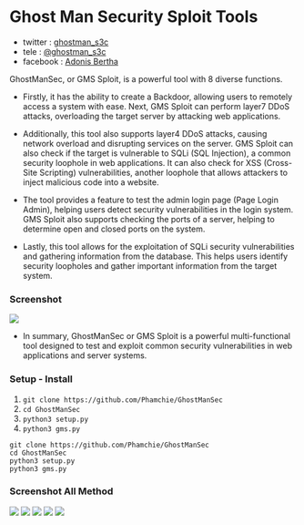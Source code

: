 # Ghost Man Security Sploit Tools
- twitter : [ghostman_s3c](https://twitter.com/ghostman_s3c)
- tele : [@ghostman_s3c](https://t.me/ghostman_s3c)
- facebook : [Adonis Bertha](https://www.facebook.com/francesca.savino.18)

GhostManSec, or GMS Sploit, is a powerful tool with 8 diverse functions. 

- Firstly, it has the ability to create a Backdoor, allowing users to remotely access a system with ease. Next, GMS Sploit can perform layer7 DDoS attacks, overloading the target server by attacking web applications.

- Additionally, this tool also supports layer4 DDoS attacks, causing network overload and disrupting services on the server. GMS Sploit can also check if the target is vulnerable to SQLi (SQL Injection), a common security loophole in web applications. It can also check for XSS (Cross-Site Scripting) vulnerabilities, another loophole that allows attackers to inject malicious code into a website.
- The tool provides a feature to test the admin login page (Page Login Admin), helping users detect security vulnerabilities in the login system. GMS Sploit also supports checking the ports of a server, helping to determine open and closed ports on the system.

- Lastly, this tool allows for the exploitation of SQLi security vulnerabilities and gathering information from the database. This helps users identify security loopholes and gather important information from the target system.

### Screenshot
<img src="https://github.com/Phamchie/GhostManSec/blob/main/img/Screenshot_2023-08-11-21-05-09-43.jpg">

- In summary, GhostManSec or GMS Sploit is a powerful multi-functional tool designed to test and exploit common security vulnerabilities in web applications and server systems.

### Setup - Install
1. `git clone https://github.com/Phamchie/GhostManSec`
2. `cd GhostManSec`
3. `python3 setup.py`
4. `python3 gms.py`
```
git clone https://github.com/Phamchie/GhostManSec
cd GhostManSec
python3 setup.py
python3 gms.py
```
### Screenshot All Method
<img src="https://raw.githubusercontent.com/Phamchie/GhostManSec/main/img/Screenshot_2023-08-12-01-08-59-89.jpg">

<img src="https://raw.githubusercontent.com/Phamchie/GhostManSec/main/img/Screenshot_2023-08-12-01-09-13-96.jpg">

<img src="https://raw.githubusercontent.com/Phamchie/GhostManSec/main/img/Screenshot_2023-08-12-01-09-44-18.jpg">

<img src="https://raw.githubusercontent.com/Phamchie/GhostManSec/main/img/Screenshot_2023-08-12-01-10-05-06.jpg">

<img src="https://raw.githubusercontent.com/Phamchie/GhostManSec/main/img/Screenshot_2023-08-12-01-10-18-11.jpg">
